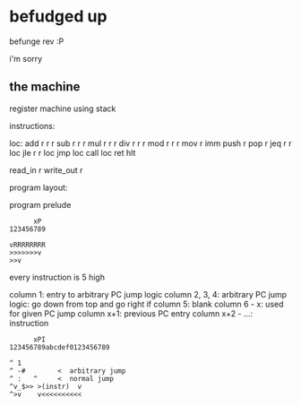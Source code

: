 # befudged up

befunge rev :P

i'm sorry

## the machine

register machine using stack

instructions:

loc:
add r r r
sub r r r
mul r r r
div r r r
mod r r r
mov r imm
push r
pop r
jeq r r loc
jle r r loc
jmp loc
call loc
ret
hlt

read_in r
write_out r

program layout:

program prelude
```
      xP
123456789

vRRRRRRRR
>>>>>>>v
>>v
```

every instruction is 5 high

column 1: entry to arbitrary PC jump logic
column 2, 3, 4: arbitrary PC jump logic: go down from top and go right if 
column 5: blank
column 6 - x: used for given PC jump
column x+1: previous PC entry
column x+2 - ...: instruction
```
      xPI
123456789abcdef0123456789

^ 1   
^ -#        <  arbitrary jump
^ :   ^     <  normal jump
^v_$>> >(instr)  v
^>v    v<<<<<<<<<<
```

